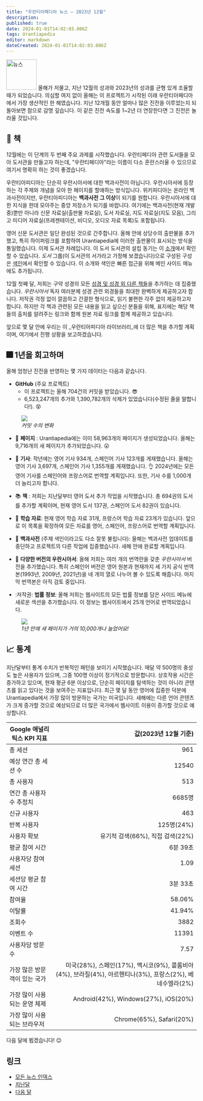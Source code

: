 ```yaml
---
title: "우란티아페디아 뉴스 — 2023년 12월"
description: 
published: true
date: 2024-01-01T14:02:03.086Z
tags: Urantiapedia
editor: markdown
dateCreated: 2024-01-01T14:02:03.086Z
---
```


<img src="/_assets/svg/icon-news.svg" alt="뉴스" style="width: 80px;"> 올해가 저물고, 지난 12월의 성과와 2023년의 성과를 균형 있게 조율할 때가 되었습니다. 의심할 여지 없이 올해는 이 프로젝트가 시작된 이래 우란티아페디아에서 가장 생산적인 한 해였습니다. 지난 12개월 동안 얼마나 많은 진전을 이루었는지 되돌아보면 참으로 감명 깊습니다. 이 같은 진전 속도를 1~2년 더 연장한다면 그 진전은 놀라울 것입니다.

## :green_book: 책

12월에는 이 단계의 두 번째 주요 과제를 시작했습니다. 우란티페디아 관련 도서들을 모아 도서관을 만들고자 하는데, "우란티페디아"라는 이름이 다소 혼란스러울 수 있으므로 여기서 명확히 하는 것이 좋겠습니다.

우란티아피디아는 단순히 우란시아서에 대한 백과사전이 아닙니다. 우란시아서에 등장하는 각 주제와 개념을 모아 한 페이지를 할애하는 방식입니다. 위키피디아는 온라인 백과사전이지만, 우란티아피디아는 **백과사전 그 이상**이 되기를 원합니다. 우란시아서에 대한 지식을 한데 모아주는 중앙 저장소가 되기를 바랍니다. 여기에는 백과사전(현재 개발 중)뿐만 아니라 신문 자료실(출판물 자료실), 도서 자료실, 지도 자료실(지도 모음), 그리고 미디어 자료실(프레젠테이션, 비디오, 오디오 자료 목록)도 포함됩니다.

영어 신문 도서관은 일단 완성된 것으로 간주합니다. 올해 안에 상당수의 출판물을 추가했고, 특히 하이퍼링크를 포함하여 Urantiapedia에 이러한 출판물이 표시되는 방식을 통일했습니다. 이제 도서관 차례입니다. 이 도서 도서관의 설립 동기는 이 [소개](/en/book)에서 확인할 수 있습니다. _도서_ 그룹(이 도서관의 서가라고 가정해 보겠습니다)으로 구성된 구성은 [색인](/en/index/books)에서 확인할 수 있습니다. 이 소개와 색인은 빠른 접근을 위해 메인 사이드 메뉴에도 추가됩니다.

12월 첫째 달, 저희는 구약 성경의 모든 [성경 및 성경 외 다른 책들](/ko/index/books_judeo_christianism_ot)을 추가하는 데 집중했습니다. _우란시아서_ 독자 여러분께 성경 관련 외경들을 최대한 완벽하게 제공하고자 합니다. 저작권 걱정 없이 깔끔하고 간결한 형식으로, 읽기 불편한 각주 없이 제공하고자 합니다. 하지만 각 책과 관련된 모든 내용을 읽고 싶으신 분들을 위해, 표지에는 해당 책들의 출처를 알려주는 링크와 함께 원본 자료 링크를 함께 제공하고 있습니다.

앞으로 몇 달 안에 우리는 이 _우란티아피디아 라이브러리_에 더 많은 책을 추가할 계획이며, 여기에서 진행 상황을 보고하겠습니다.

## :fireworks: 1년을 회고하며

올해 엄청난 진전을 반영하는 몇 가지 데이터는 다음과 같습니다.

- **GitHub** (주요 프로젝트)
    * 이 프로젝트는 올해 704건의 커밋을 받았습니다. :sunglasses:
    * 6,523,247개의 추가와 1,390,782개의 삭제가 있었습니다(수정된 줄을 말합니다!). :dizzy_face:

<figure id="img_1" class="image urantiapedia">
<img src="/image/github_2023.png">
<figcaption><em>커밋 수의 변화</em></figcaption>
</figure> 

- :page_facing_up: **페이지** : Urantiapedia에는 ​​이미 58,963개의 페이지가 생성되었습니다. 올해는 9,716개의 새 페이지가 추가되었습니다. :open_mouth:

- :page_with_curl: **기사**: 작년에는 영어 기사 934개, 스페인어 기사 123개를 게재했습니다. 올해는 영어 기사 3,697개, 스페인어 기사 1,355개를 게재했습니다. :ok_hand: 2024년에는 모든 영어 기사를 스페인어와 프랑스어로 번역할 계획입니다. 또한, 기사 수를 1,000개 더 늘리고자 합니다.

- :books: **책** : 저희는 지난달부터 영어 도서 추가 작업을 시작했습니다. 총 694권의 도서를 추가할 계획이며, 현재 영어 도서 137권, 스페인어 도서 82권이 있습니다.

- :notebook: **학습 자료**: 현재 영어 학습 자료 31개, 프랑스어 학습 자료 23개가 있습니다. 앞으로 이 목록을 확장하여 모든 자료를 영어, 스페인어, 프랑스어로 번역할 계획입니다.

- :card_index: **백과사전** (주제 색인이라고도 다소 잘못 불립니다): 올해는 백과사전 업데이트를 중단하고 프로젝트의 다른 작업에 집중했습니다. 새해 안에 완료할 계획입니다.

- :blue_book: **다양한 버전의 우란시아서**: 올해 저희는 여러 개의 번역란을 갖춘 _우란시아서_ 버전을 추가했습니다. 특히 스페인어 버전은 영어 원본과 현재까지 세 가지 공식 번역본(1993년, 2009년, 2021년)을 네 개의 열로 나누어 볼 수 있도록 해줍니다. 마지막 번역본은 아직 검토 중입니다.

- :저작권: **법률 정보**: 올해 저희는 웹사이트의 모든 법률 정보를 담은 사이드 메뉴에 새로운 섹션을 추가했습니다. 이 정보는 웹사이트에서 25개 언어로 번역되었습니다.

<figure id="img_2" class="image urantiapedia">
<img src="/image/up_status_2023.png">
<figcaption><em>1년 만에 새 페이지가 거의 10,000개나 늘었어요!</em></figcaption>
</figure> 

## :chart_with_upwards_trend: 통계

지난달부터 통계 수치가 반복적인 패턴을 보이기 시작했습니다. 매달 약 500명의 충성도 높은 사용자가 있으며, 그중 100명 이상이 정기적으로 방문합니다. 상호작용 시간은 증가하고 있으며, 현재 평균 6분 이상으로, 단순히 페이지를 탐색하는 것이 아니라 콘텐츠를 읽고 있다는 것을 보여주는 지표입니다. 최근 몇 달 동안 영어에 집중한 덕분에 Urantiapedia에서 가장 많이 방문하는 국가는 미국입니다. 새해에는 다른 언어 콘텐츠가 크게 증가할 것으로 예상되므로 더 많은 국가에서 웹사이트 이용이 증가할 것으로 예상합니다.

Google 애널리틱스 KPI 지표 | 값(2023년 12월 기준)
--- | ---:
총 세션 | 961
예상 연간 총 세션 수 | 12540
총 사용자 | 513
연간 총 사용자 수 추정치 | 6685명
신규 사용자 | 463
반복 사용자 | 125명(24%)
사용자 확보 | 유기적 검색(66%), 직접 검색(22%)
평균 참여 시간 | 6분 39초
사용자당 참여 세션 | 1.09
세션당 평균 참여 시간 | 3분 33초
참여율 | 58.06%
이탈률 | 41.94%
조회수 | 3882
이벤트 수 | 11391
사용자당 방문 수 | 7.57
가장 많은 방문객이 있는 국가 | 미국(28%), 스페인(17%), 멕시코(9%), 콜롬비아(4%), 브라질(4%), 아르헨티나(3%), 프랑스(2%), 베네수엘라(2%)
가장 많이 사용되는 운영 체제 | Android(42%), Windows(27%), iOS(20%)
가장 많이 사용되는 브라우저 | Chrome(65%), Safari(20%)

다음 달에 뵙겠습니다! :wink:

## 링크

- [모든 뉴스 인덱스](/ko/news)
- [지난달](/ko/news/2023/11)
- [다음 달](/ko/news/2024/01)